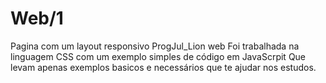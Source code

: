 # Web/1
 Pagina  com um layout responsivo ProgJul_Lion web
 Foi trabalhada na linguagem CSS com um exemplo simples de código em JavaScrpit
 Que levam apenas exemplos basicos e necessários que te ajudar nos estudos.
